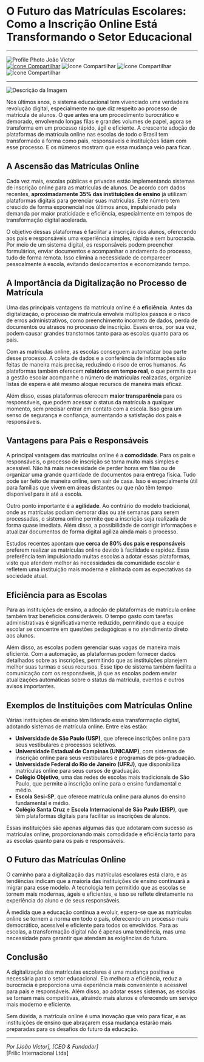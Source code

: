 # O Futuro das Matrículas Escolares: Como a Inscrição Online Está Transformando o Setor Educacional

<hr>
<div class="horizontal-layout">
  <div class="profilePhotoDiv">
    <img src="https://media.licdn.com/dms/image/v2/D4E03AQEIiO4QjtbOAg/profile-displayphoto-shrink_800_800/profile-displayphoto-shrink_800_800/0/1700090898783?e=1740009600&v=beta&t=Y99BWSCrasPQ243Inq7dpWWgym5tAJIZKqAa7rY_wvI" alt="Profile Photo" />
    <span>João Victor</span>
  </div>
  <div class="IconDiv">
    <a href="#" id="shareButton"><img class="icon" src="../../public/image/TablerBrandStackshare.png" alt="Ícone Compartilhar" /></a>
    <img src="../../public/image/share.svg" alt="Ícone Compartilhar" />
    <img class="icon" src="../../public/image/MdiLightShareVariant.png" alt="Ícone Compartilhar" />
    <img class="icon" src="../../public/image/MingcuteShareForwardFill.png" alt="Ícone Compartilhar" />
  </div>
</div>
<hr>

![Descrição da Imagem](https://educ21.com.br/wp-content/uploads/2023/10/educacao-aprimorando-o-conceito-de-aprendizado-menina-aprendendo-por-ar-digital-permitindo-educacao-interativa-e-envolvente-tecnologia-de-ia-generativa.jpg)

Nos últimos anos, o sistema educacional tem vivenciado uma verdadeira revolução digital, especialmente no que diz respeito ao processo de matrícula de alunos. O que antes era um procedimento burocrático e demorado, envolvendo longas filas e grandes volumes de papel, agora se transforma em um processo rápido, ágil e eficiente. A crescente adoção de plataformas de matrícula online nas escolas de todo o Brasil tem transformado a forma como pais, responsáveis e instituições lidam com esse processo. E os números mostram que essa mudança veio para ficar.

## A Ascensão das Matrículas Online

Cada vez mais, escolas públicas e privadas estão implementando sistemas de inscrição online para as matrículas de alunos. De acordo com dados recentes, **aproximadamente 35% das instituições de ensino** já utilizam plataformas digitais para gerenciar suas matrículas. Este número tem crescido de forma exponencial nos últimos anos, impulsionado pela demanda por maior praticidade e eficiência, especialmente em tempos de transformação digital acelerada.

O objetivo dessas plataformas é facilitar a inscrição dos alunos, oferecendo aos pais e responsáveis uma experiência simples, rápida e sem burocracia. Por meio de um sistema digital, os responsáveis podem preencher formulários, enviar documentos e acompanhar o andamento do processo, tudo de forma remota. Isso elimina a necessidade de comparecer pessoalmente à escola, evitando deslocamentos e economizando tempo.

## A Importância da Digitalização no Processo de Matrícula

Uma das principais vantagens da matrícula online é a **eficiência**. Antes da digitalização, o processo de matrícula envolvia múltiplos passos e o risco de erros administrativos, como preenchimento incorreto de dados, perda de documentos ou atrasos no processo de inscrição. Esses erros, por sua vez, podem causar grandes transtornos tanto para as escolas quanto para os pais.

Com as matrículas online, as escolas conseguem automatizar boa parte desse processo. A coleta de dados e a conferência de informações são feitas de maneira mais precisa, reduzindo o risco de erros humanos. As plataformas também oferecem **relatórios em tempo real**, o que permite que a gestão escolar acompanhe o número de matrículas realizadas, organize listas de espera e até mesmo aloque recursos de maneira mais eficaz.

Além disso, essas plataformas oferecem **maior transparência** para os responsáveis, que podem acessar o status da matrícula a qualquer momento, sem precisar entrar em contato com a escola. Isso gera um senso de segurança e confiança, aumentando a satisfação dos pais e responsáveis.

## Vantagens para Pais e Responsáveis

A principal vantagem das matrículas online é a **comodidade**. Para os pais e responsáveis, o processo de inscrição se torna muito mais simples e acessível. Não há mais necessidade de perder horas em filas ou de organizar uma grande quantidade de documentos para entrega física. Tudo pode ser feito de maneira online, sem sair de casa. Isso é especialmente útil para famílias que vivem em áreas distantes ou que não têm tempo disponível para ir até a escola.

Outro ponto importante é a **agilidade**. Ao contrário do modelo tradicional, onde as matrículas podiam demorar dias ou até semanas para serem processadas, o sistema online permite que a inscrição seja realizada de forma quase imediata. Além disso, a possibilidade de corrigir informações e atualizar documentos de forma digital agiliza ainda mais o processo.

Estudos recentes apontam que **cerca de 80% dos pais e responsáveis** preferem realizar as matrículas online devido à facilidade e rapidez. Essa preferência tem impulsionado muitas escolas a adotar essas plataformas, visto que atendem melhor às necessidades da comunidade escolar e refletem uma instituição mais moderna e alinhada com as expectativas da sociedade atual.

## Eficiência para as Escolas

Para as instituições de ensino, a adoção de plataformas de matrícula online também traz benefícios consideráveis. O tempo gasto com tarefas administrativas é significativamente reduzido, permitindo que a equipe escolar se concentre em questões pedagógicas e no atendimento direto aos alunos.

Além disso, as escolas podem gerenciar suas vagas de maneira mais eficiente. Com a automação, as plataformas podem fornecer dados detalhados sobre as inscrições, permitindo que as instituições planejem melhor suas turmas e seus recursos. Esse tipo de sistema também facilita a comunicação com os responsáveis, já que as escolas podem enviar atualizações automáticas sobre o status da matrícula, eventos e outros avisos importantes.

## Exemplos de Instituições com Matrículas Online

Várias instituições de ensino têm liderado essa transformação digital, adotando sistemas de matrícula online. Entre elas estão:

- **Universidade de São Paulo (USP)**, que oferece inscrições online para seus vestibulares e processos seletivos.
- **Universidade Estadual de Campinas (UNICAMP)**, com sistemas de inscrição online para seus vestibulares e programas de pós-graduação.
- **Universidade Federal do Rio de Janeiro (UFRJ)**, que disponibiliza matrículas online para seus cursos de graduação.
- **Colégio Objetivo**, uma das redes de escolas mais tradicionais de São Paulo, que permite a inscrição online para o ensino fundamental e médio.
- **Escola Sesi-SP**, que oferece matrícula online para alunos do ensino fundamental e médio.
- **Colégio Santa Cruz** e **Escola Internacional de São Paulo (EISP)**, que têm plataformas digitais para facilitar as inscrições de alunos.

Essas instituições são apenas algumas das que adotaram com sucesso as matrículas online, proporcionando mais comodidade e eficiência tanto para as escolas quanto para os pais e responsáveis.

## O Futuro das Matrículas Online

O caminho para a digitalização das matrículas escolares está claro, e as tendências indicam que a maioria das instituições de ensino continuará a migrar para esse modelo. A tecnologia tem permitido que as escolas se tornem mais modernas, ágeis e eficientes, e isso se reflete diretamente na experiência do aluno e de seus responsáveis.

À medida que a educação continua a evoluir, espera-se que as matrículas online se tornem a norma em todo o país, oferecendo um processo mais democrático, acessível e eficiente para todos os envolvidos. Para as escolas, a transformação digital não é apenas uma tendência, mas uma necessidade para garantir que atendam às exigências do futuro.

## Conclusão

A digitalização das matrículas escolares é uma mudança positiva e necessária para o setor educacional. Ela melhora a eficiência, reduz a burocracia e proporciona uma experiência mais conveniente e acessível para pais e responsáveis. Além disso, ao adotar esses sistemas, as escolas se tornam mais competitivas, atraindo mais alunos e oferecendo um serviço mais moderno e eficiente.

Sem dúvida, a matrícula online é uma inovação que veio para ficar, e as instituições de ensino que abraçarem essa mudança estarão mais preparadas para os desafios do futuro da educação.

---

*Por [João Victor], [CEO & Fundador]*  
[Frilic Internacional Ltda]

